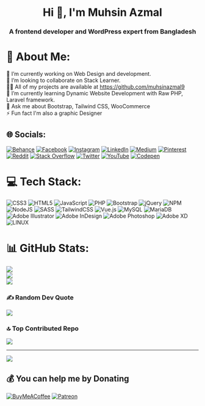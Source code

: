 <h1 align="center">Hi 👋, I'm Muhsin Azmal</h1>
<h3 align="center">A frontend developer and WordPress expert from Bangladesh</h3>

# 💫 About Me:
🔭 I’m currently working on Web Design and development.<br>👯 I’m looking to collaborate on Stack Learner.<br>👨‍💻 All of my projects are available at https://github.com/muhsinazmal9<br>🌱 I’m currently learning Dynamic Website Development with Raw PHP, Laravel framework.<br>💬 Ask me about Bootstrap, Tailwind CSS, WooCommerce<br>⚡ Fun fact I'm also a graphic Designer

## 🌐 Socials:
[![Behance](https://img.shields.io/badge/Behance-1769ff?logo=behance&logoColor=white)](https://behance.net/muhsinazmal9) [![Facebook](https://img.shields.io/badge/Facebook-%231877F2.svg?logo=Facebook&logoColor=white)](https://facebook.com/muhsinazmal9) [![Instagram](https://img.shields.io/badge/Instagram-%23E4405F.svg?logo=Instagram&logoColor=white)](https://instagram.com/muhsinazmal9) [![LinkedIn](https://img.shields.io/badge/LinkedIn-%230077B5.svg?logo=linkedin&logoColor=white)](https://linkedin.com/in/muhsinazmal9) [![Medium](https://img.shields.io/badge/Medium-12100E?logo=medium&logoColor=white)](https://medium.com/@muhsinazmal9) [![Pinterest](https://img.shields.io/badge/Pinterest-%23E60023.svg?logo=Pinterest&logoColor=white)](https://pinterest.com/muhsinalfateh) [![Reddit](https://img.shields.io/badge/Reddit-%23FF4500.svg?logo=Reddit&logoColor=white)](https://reddit.com/user/muhsinazmal9) [![Stack Overflow](https://img.shields.io/badge/-Stackoverflow-FE7A16?logo=stack-overflow&logoColor=white)](https://stackoverflow.com/users/19801138) [![Twitter](https://img.shields.io/badge/Twitter-%231DA1F2.svg?logo=Twitter&logoColor=white)](https://twitter.com/muhsinazmal9) [![YouTube](https://img.shields.io/badge/YouTube-%23FF0000.svg?logo=YouTube&logoColor=white)](https://youtube.com/@UC2DtP1oRwJoi74tdTxw9X1g) [![Codepen](https://img.shields.io/badge/Codepen-000000?style=for-the-badge&logo=codepen&logoColor=white)](https://codepen.io/muhsinazmal9) 

# 💻 Tech Stack:
![CSS3](https://img.shields.io/badge/css3-%231572B6.svg?style=for-the-badge&logo=css3&logoColor=white) ![HTML5](https://img.shields.io/badge/html5-%23E34F26.svg?style=for-the-badge&logo=html5&logoColor=white) ![JavaScript](https://img.shields.io/badge/javascript-%23323330.svg?style=for-the-badge&logo=javascript&logoColor=%23F7DF1E) ![PHP](https://img.shields.io/badge/php-%23777BB4.svg?style=for-the-badge&logo=php&logoColor=white) ![Bootstrap](https://img.shields.io/badge/bootstrap-%23563D7C.svg?style=for-the-badge&logo=bootstrap&logoColor=white) ![jQuery](https://img.shields.io/badge/jquery-%230769AD.svg?style=for-the-badge&logo=jquery&logoColor=white) ![NPM](https://img.shields.io/badge/NPM-%23000000.svg?style=for-the-badge&logo=npm&logoColor=white) ![NodeJS](https://img.shields.io/badge/node.js-6DA55F?style=for-the-badge&logo=node.js&logoColor=white) ![SASS](https://img.shields.io/badge/SASS-hotpink.svg?style=for-the-badge&logo=SASS&logoColor=white) ![TailwindCSS](https://img.shields.io/badge/tailwindcss-%2338B2AC.svg?style=for-the-badge&logo=tailwind-css&logoColor=white) ![Vue.js](https://img.shields.io/badge/vuejs-%2335495e.svg?style=for-the-badge&logo=vuedotjs&logoColor=%234FC08D) ![MySQL](https://img.shields.io/badge/mysql-%2300f.svg?style=for-the-badge&logo=mysql&logoColor=white) ![MariaDB](https://img.shields.io/badge/MariaDB-003545?style=for-the-badge&logo=mariadb&logoColor=white) ![Adobe Illustrator](https://img.shields.io/badge/adobeillustrator-%23FF9A00.svg?style=for-the-badge&logo=adobeillustrator&logoColor=white) ![Adobe InDesign](https://img.shields.io/badge/Adobe%20InDesign-49021F?style=for-the-badge&logo=adobeindesign&logoColor=white) ![Adobe Photoshop](https://img.shields.io/badge/adobephotoshop-%2331A8FF.svg?style=for-the-badge&logo=adobephotoshop&logoColor=white) ![Adobe XD](https://img.shields.io/badge/Adobe%20XD-470137?style=for-the-badge&logo=Adobe%20XD&logoColor=#FF61F6) ![LINUX](https://img.shields.io/badge/Linux-FCC624?style=for-the-badge&logo=linux&logoColor=black)
# 📊 GitHub Stats:
![](https://github-readme-stats.vercel.app/api?username=muhsinazmal9&theme=radical&hide_border=false&include_all_commits=true&count_private=true)<br/>
![](https://github-readme-streak-stats.herokuapp.com/?user=muhsinazmal9&theme=radical&hide_border=false)<br/>
![](https://github-readme-stats.vercel.app/api/top-langs/?username=muhsinazmal9&theme=radical&hide_border=false&include_all_commits=true&count_private=true&layout=compact)

### ✍️ Random Dev Quote
![](https://quotes-github-readme.vercel.app/api?type=horizontal&theme=radical)

### 🔝 Top Contributed Repo
![](https://github-contributor-stats.vercel.app/api?username=muhsinazmal9&limit=5&theme=onedark&combine_all_yearly_contributions=true)

---
[![](https://visitcount.itsvg.in/api?id=muhsinazmal9&icon=0&color=5)](https://visitcount.itsvg.in)

## 💰 You can help me by Donating
[![BuyMeACoffee](https://img.shields.io/badge/Buy%20Me%20a%20Coffee-ffdd00?style=for-the-badge&logo=buy-me-a-coffee&logoColor=black)](https://buymeacoffee.com/muhsinazmal9) [![Patreon](https://img.shields.io/badge/Patreon-F96854?style=for-the-badge&logo=patreon&logoColor=white)](https://patreon.com/MuhsinAzmal) 

  
<!-- Proudly created with GPRM ( https://gprm.itsvg.in ) -->
